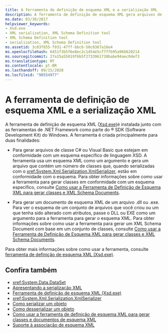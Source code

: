 ```yaml
---
title: A ferramenta de definição de esquema XML e a serialização XML
description: A ferramenta de definição de esquema XML gera arquivos de classe C# ou Visual Basic para um esquema XSD e gera um esquema XML de uma biblioteca ou arquivo executável.
ms.date: 03/30/2017
helpviewer_keywords:
- Xsd.exe
- XML serialization, XML Schema Definition tool
- XML Schema Definition tool
- serialization, XML Schema Definition tool
ms.assetid: 3c03f855-f931-47ff-bbc6-50c0367a16e4
ms.openlocfilehash: 6451f3b5f6e8ec2c1454e5cf7ffb95a96b620214
ms.sourcegitcommit: 27a15a55019f6b5f2733961738babe94aec0def3
ms.translationtype: MT
ms.contentlocale: pt-BR
ms.lasthandoff: 09/15/2020
ms.locfileid: "90554977"
---
```

# <a name="the-xml-schema-definition-tool-and-xml-serialization"></a>A ferramenta de definição de esquema XML e a serialização XML

A ferramenta de definição de esquema XML ([Xsd.exe)](xml-schema-definition-tool-xsd-exe.md)é instalada junto com as ferramentas de .NET Framework como parte do &reg; SDK (Software Development Kit) do Windows. A ferramenta é criada principalmente para duas finalidades:  
  
- Para gerar arquivos de classe C# ou Visual Basic que estejam em conformidade com um esquema específico de linguagem XSD. A ferramenta usa um esquema XML como um argumento e gera um arquivo que contém um número de classes que, quando serializadas com o <xref:System.Xml.Serialization.XmlSerializer>, estão em conformidade com o esquema. Para obter informações sobre como usar a ferramenta para gerar classes em conformidade com um esquema específico, consulte [Como usar a Ferramenta de Definição de Esquema XML para gerar classes e XML Schema Documents](xml-schema-def-tool-gen.md).  
  
- Para gerar um documento de esquema XML de um arquivo .dll ou .exe. Para ver o esquema de um conjunto de arquivos que você criou ou um que tenha sido alterado com atributos, passe o DLL ou EXE como um argumento para a ferramenta para gerar o esquema XML. Para obter informações sobre como usar a ferramenta para gerar um XML Schema Document com base em um conjunto de classes, consulte [Como usar a Ferramenta de Definição de Esquema XML para gerar classes e XML Schema Documents](xml-schema-def-tool-gen.md).  
  
Para obter mais informações sobre como usar a ferramenta, consulte [ferramenta de definição de esquema XML (Xsd.exe)](xml-schema-definition-tool-xsd-exe.md).  
  
## <a name="see-also"></a>Confira também

- <xref:System.Data.DataSet>
- [Apresentando a serialização XML](introducing-xml-serialization.md)
- [Ferramenta de definição de esquema XML (Xsd.exe)](xml-schema-definition-tool-xsd-exe.md)
- <xref:System.Xml.Serialization.XmlSerializer>
- [Como serializar um objeto](how-to-serialize-an-object.md)
- [Como desserializar um objeto](how-to-deserialize-an-object.md)
- [Como usar a ferramenta de definição de esquema XML para gerar classes e documentos de esquema XML](xml-schema-def-tool-gen.md)
- [Suporte à associação de esquema XML](/previous-versions/dotnet/netframework-4.0/sh1e66zd(v=vs.100))
